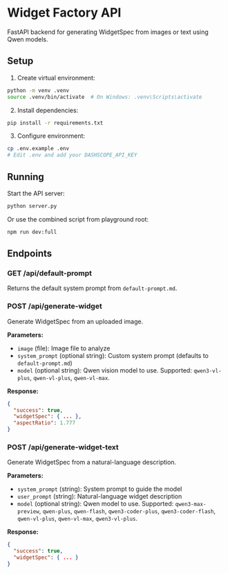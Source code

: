 # Widget Factory API

FastAPI backend for generating WidgetSpec from images or text using Qwen models.

## Setup

1. Create virtual environment:
```bash
python -m venv .venv
source .venv/bin/activate  # On Windows: .venv\Scripts\activate
```

2. Install dependencies:
```bash
pip install -r requirements.txt
```

3. Configure environment:
```bash
cp .env.example .env
# Edit .env and add your DASHSCOPE_API_KEY
```

## Running

Start the API server:
```bash
python server.py
```

Or use the combined script from playground root:
```bash
npm run dev:full
```

## Endpoints

### GET /api/default-prompt
Returns the default system prompt from `default-prompt.md`.

### POST /api/generate-widget
Generate WidgetSpec from an uploaded image.

**Parameters:**
- `image` (file): Image file to analyze
- `system_prompt` (optional string): Custom system prompt (defaults to `default-prompt.md`)
- `model` (optional string): Qwen vision model to use. Supported: `qwen3-vl-plus`, `qwen-vl-plus`, `qwen-vl-max`.

**Response:**
```json
{
  "success": true,
  "widgetSpec": { ... },
  "aspectRatio": 1.777
}
```

### POST /api/generate-widget-text
Generate WidgetSpec from a natural-language description.

**Parameters:**
- `system_prompt` (string): System prompt to guide the model
- `user_prompt` (string): Natural-language widget description
- `model` (optional string): Qwen model to use. Supported: `qwen3-max-preview`, `qwen-plus`, `qwen-flash`, `qwen3-coder-plus`, `qwen3-coder-flash`, `qwen-vl-plus`, `qwen-vl-max`, `qwen3-vl-plus`.

**Response:**
```json
{
  "success": true,
  "widgetSpec": { ... }
}
```
